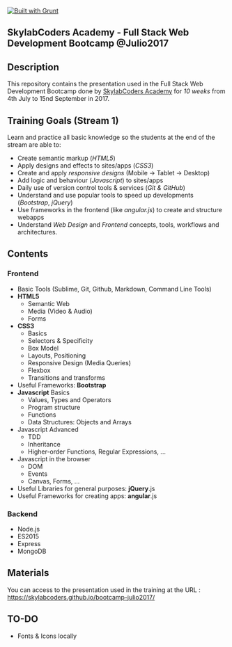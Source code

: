 [![Built with Grunt](https://cdn.gruntjs.com/builtwith.png)](http://gruntjs.com/)

## SkylabCoders Academy - Full Stack Web Development Bootcamp @Julio2017

## Description ##

This repository contains the presentation used in the Full Stack Web Development Bootcamp done by [SkylabCoders Academy](http://www.skylabcoders.com/es/) for _10 weeks_ from 4th July to 15nd September in 2017.

## Training Goals (Stream 1) ##

Learn and practice all basic knowledge so the students at the end of the stream are able to:

- Create semantic markup (_HTML5_)
- Apply designs and effects to sites/apps (_CSS3_)
- Create and apply _responsive designs_ (Mobile -> Tablet -> Desktop)
- Add logic and behaviour (_Javascript_) to sites/apps
- Daily use of version control tools & services (_Git & GitHub_)
- Understand and use popular tools to speed up developments (_Bootstrap_, _jQuery_)
- Use frameworks in the frontend (like _angular.js_) to create and structure webapps
- Understand _Web Design_ and _Frontend_ concepts, tools, workflows and architectures.

## Contents ##

### Frontend

- Basic Tools (Sublime, Git, Github, Markdown, Command Line Tools)
- **HTML5**
    + Semantic Web
    + Media (Video & Audio) 
    + Forms
- **CSS3**
    + Basics    
    + Selectors & Specificity
    + Box Model 
    + Layouts, Positioning
    + Responsive Design (Media Queries)
    + Flexbox
    + Transitions and transforms
- Useful Frameworks: **Bootstrap**
- **Javascript** Basics
    + Values, Types and Operators
    + Program structure
    + Functions
    + Data Structures: Objects and Arrays
- Javascript Advanced
    + TDD
    + Inheritance
    + Higher-order Functions, Regular Expressions, ...
- Javascript in the browser
    + DOM
    + Events
    + Canvas, Forms, ...
- Useful Libraries for general purposes: **jQuery**.js
- Useful Frameworks for creating apps: **angular**.js

### Backend

- Node.js
- ES2015
- Express
- MongoDB

## Materials ##

You can access to the presentation used in the training at the URL : https://skylabcoders.github.io/bootcamp-julio2017/

## TO-DO ##

- Fonts & Icons locally